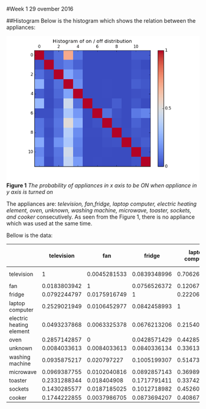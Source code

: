 #Week 1
29 ovember 2016

##Histogram
Below is the histogram which shows the relation between the appliances:

![Histogram](../images/histogram_DREDD.png)<br>
    **Figure 1** *The probability of appliances in x axis to be ON when appliance in y axis is turned on*

The appliances are: *television, fan,fridge, laptop computer, electric heating element, oven, unknown, washing machine, microwave, toaster, sockets, and cooker* consecutively. As seen from the Figure 1, there is no appliance which was used at the same time.

Bellow is the data:

|                          | television   | fan          | fridge       | laptop computer | electric heating element | oven         | unknown              | washing machine | microwave    | toaster      | sockets      | cooker       |
|--------------------------|--------------|--------------|--------------|-----------------|--------------------------|--------------|----------------------|-----------------|--------------|--------------|--------------|--------------|
| television               | 1            | 0.0045281533 | 0.0839348996 | 0.7062606641    | 0.1017193857             | 0.0013125082 | 6.56254101588135E-05 | 0.0035437721    | 0.0024937656 | 0.0024937656 | 0.0391127445 | 0.036159601  |
| fan                      | 0.0183803942 | 1            | 0.0756526372 | 0.120671284     | 0.0530101225             | 0            | 0.0002663825         | 0.0031965903    | 0.0010655301 | 0.0007991476 | 0.020777837  | 0.0031965903 |
| fridge                   | 0.0792244797 | 0.0175916749 | 1            | 0.2220639247    | 0.1316278494             | 0.0001858276 | 0.0006194252         | 0.003592666     | 0.0021679881 | 0.0017343905 | 0.0261397423 | 0.0170961348 |
| laptop computer          | 0.2529021949 | 0.0106452977 | 0.0842458993 | 1               | 0.1590684777             | 0.0007284862 | 0.0009399821         | 0.0069793674    | 0.0034074353 | 0.0012924754 | 0.0443201579 | 0.0303379236 |
| electric heating element | 0.0493237868 | 0.0063325378 | 0.0676213206 | 0.2154017502    | 1                        | 0.0001909308 | 0.0007000796         | 0.0048050915    | 0.0019411297 | 0.0006682578 | 0.0155608592 | 0.0195704057 |
| oven                     | 0.2857142857 | 0            | 0.0428571429 | 0.4428571429    | 0.0857142857             | 1            | 0                    | 0               | 0.0428571429 | 0            | 0.0285714286 | 0            |
| unknown                  | 0.0084033613 | 0.0084033613 | 0.0840336134 | 0.3361344538    | 0.1848739496             | 0            | 1                    | 0.0840336134    | 0.0168067227 | 0            | 0.1092436975 | 0.1344537815 |
| washing machine          | 0.0935875217 | 0.020797227  | 0.1005199307 | 0.5147313692    | 0.2616984402             | 0            | 0.0173310225         | 1               | 0.0155979203 | 0.0034662045 | 0.0519930676 | 0.0190641248 |
| microwave                | 0.0969387755 | 0.0102040816 | 0.0892857143 | 0.3698979592    | 0.1556122449             | 0.0076530612 | 0.0051020408         | 0.0229591837    | 1            | 0.0076530612 | 0.0280612245 | 0.0229591837 |
| toaster                  | 0.2331288344 | 0.018404908  | 0.1717791411 | 0.3374233129    | 0.1288343558             | 0            | 0                    | 0.0122699387    | 0.018404908  | 1            | 0.018404908  | 0.0429447853 |
| sockets                  | 0.1430285577 | 0.0187185025 | 0.1012718982 | 0.4526037917    | 0.117350612              | 0.0004799616 | 0.0031197504         | 0.007199424     | 0.0026397888 | 0.0007199424 | 1            | 0.0155987521 |
| cooker                   | 0.1744222855 | 0.0037986705 | 0.0873694207 | 0.4086736309    | 0.1946818613             | 0            | 0.005064894          | 0.0034821146    | 0.0028490028 | 0.0022158911 | 0.0205761317 | 1            |
